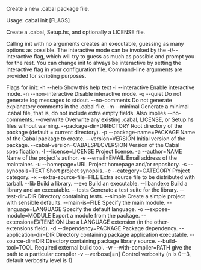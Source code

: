 Create a new .cabal package file.

Usage: cabal init [FLAGS]

Create a .cabal, Setup.hs, and optionally a LICENSE file.

Calling init with no arguments creates an executable, guessing as many options
as possible. The interactive mode can be invoked by the -i/--interactive flag,
which will try to guess as much as possible and prompt you for the rest. You
can change init to always be interactive by setting the interactive flag in
your configuration file. Command-line arguments are provided for scripting
purposes.

Flags for init:
 -h --help                           Show this help text
 -i --interactive                    Enable interactive mode.
 -n --non-interactive                Disable interactive mode.
 -q --quiet                          Do not generate log messages to stdout.
    --no-comments                    Do not generate explanatory comments in
                                     the .cabal file.
 -m --minimal                        Generate a minimal .cabal file, that is,
                                     do not include extra empty fields. Also
                                     implies --no-comments.
    --overwrite                      Overwrite any existing .cabal, LICENSE, or
                                     Setup.hs files without warning.
    --package-dir=DIRECTORY          Root directory of the package (default =
                                     current directory).
 -p --package-name=PACKAGE           Name of the Cabal package to create.
    --version=VERSION                Initial version of the package.
    --cabal-version=CABALSPECVERSION Version of the Cabal specification.
 -l --license=LICENSE                Project license.
 -a --author=NAME                    Name of the project's author.
 -e --email=EMAIL                    Email address of the maintainer.
 -u --homepage=URL                   Project homepage and/or repository.
 -s --synopsis=TEXT                  Short project synopsis.
 -c --category=CATEGORY              Project category.
 -x --extra-source-file=FILE         Extra source file to be distributed with
                                     tarball.
    --lib                            Build a library.
    --exe                            Build an executable.
    --libandexe                      Build a library and an executable.
    --tests                          Generate a test suite for the library.
    --test-dir=DIR                   Directory containing tests.
    --simple                         Create a simple project with sensible
                                     defaults.
    --main-is=FILE                   Specify the main module.
    --language=LANGUAGE              Specify the default language.
 -o --expose-module=MODULE           Export a module from the package.
    --extension=EXTENSION            Use a LANGUAGE extension (in the
                                     other-extensions field).
 -d --dependency=PACKAGE             Package dependency.
    --application-dir=DIR            Directory containing package application
                                     executable.
    --source-dir=DIR                 Directory containing package library
                                     source.
    --build-tool=TOOL                Required external build tool.
 -w --with-compiler=PATH             give the path to a particular compiler
 -v --verbose[=n]                    Control verbosity (n is 0--3, default
                                     verbosity level is 1)
